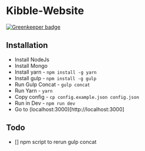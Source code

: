 # Kibble-Website

[![Greenkeeper badge](https://badges.greenkeeper.io/TheHollidayInn/Kibbl-Website.svg)](https://greenkeeper.io/)


## Installation
 - Install NodeJs
 - Install Mongo
 - Install yarn - `npm install -g yarn`
 - Install gulp - `npm install -g gulp`
 - Run Gulp Concat - `gulp concat`
 - Run Yarn - `yarn`
 - Copy config - `cp config.example.json config.json`
 - Run in Dev - `npm run dev`
 - Go to (localhost:3000)[http://localhost:3000]

## Todo
 - [] npm script to rerun gulp concat
